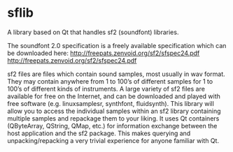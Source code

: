 # sflib
A library based on Qt that handles sf2 (soundfont) libraries.

The soundfont 2.0 specification is a freely available specification which can be downloaded here: http://freepats.zenvoid.org/sf2/sfspec24.pdf <http://freepats.zenvoid.org/sf2/sfspec24.pdf>

sf2 files are files which contain sound samples, most usually in wav format. They may contain anywhere from 1 to 100’s of different samples for 1 to 100’s of different kinds of instruments. A large variety of sf2 files are available for free on the Internet, and can be downloaded and played with free software (e.g. linuxsamplesr, synthfont, fluidsynth). This library will allow you to access the individual samples within an sf2 library containing multiple samples and repackage them to your liking. It uses Qt containers (QByteArray, QString, QMap, etc.) for information exchange between the host application and the sf2 package. This makes querying and unpacking/repacking a very trivial experience for anyone familiar with Qt.
